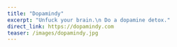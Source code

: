 ```yaml
---
title: "Dopamindy"
excerpt: "Unfuck your brain.\n Do a dopamine detox."
direct_link: https://dopamindy.com
teaser: /images/dopamindy.jpg
---
```

